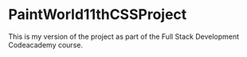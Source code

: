 # PaintWorld11thCSSProject
This is my version of the project as part of the Full Stack Development Codeacademy course.
